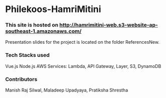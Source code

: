 # Philekoos-HamriMitini

### This site is hosted on http://hamrimitini-web.s3-website-ap-southeast-1.amazonaws.com/

Presentation slides for the project is located on the folder ReferencesNew.

### Tech Stacks used
Vue.js
Node.js
AWS Services: Lambda, API Gateway, Layer, S3, DynamoDB

### Contributors
Manish Raj Silwal, Maladeep Upadyaya, Pratiksha Shrestha

